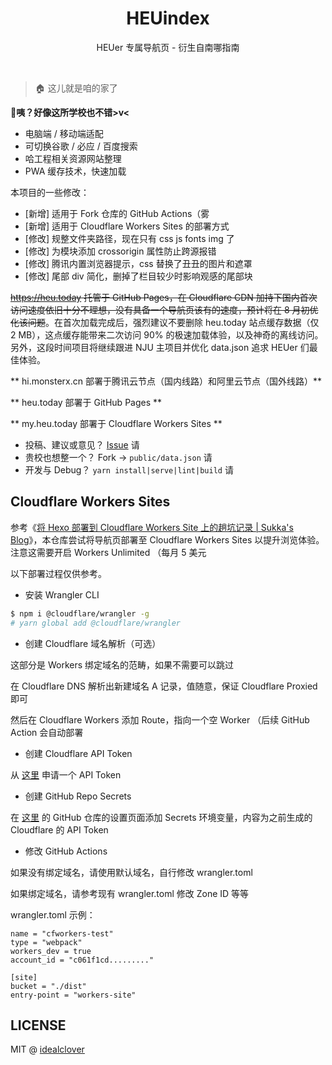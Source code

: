 <h1 align="center">HEUindex</h1>

<div align="center">

HEUer 专属导航页 - 衍生自南哪指南

</div></br>


> 🏠 这儿就是咱的家了

**🤣咦？好像这所学校也不错>v<**

* 电脑端 / 移动端适配
* 可切换谷歌 / 必应 / 百度搜索
* 哈工程相关资源网站整理
* PWA 缓存技术，快速加载

本项目的一些修改：

* [新增] 适用于 Fork 仓库的 GitHub Actions（雾
* [新增] 适用于 Cloudflare Workers Sites 的部署方式
* [修改] 规整文件夹路径，现在只有 css js fonts img 了
* [修改] 为模块添加 crossorigin 属性防止跨源报错
* [修改] 腾讯内置浏览器提示，css 替换了丑丑的图片和遮罩
* [修改] 尾部 div 简化，删掉了栏目较少时影响观感的尾部块

~~https://heu.today 托管于 GitHub Pages，在 Cloudflare CDN 加持下国内首次访问速度依旧十分不理想，没有具备一个导航页该有的速度，预计将在 8 月初优化该问题~~。在首次加载完成后，强烈建议不要删除 heu.today 站点缓存数据（仅 2 MB），这点缓存能带来二次访问 90% 的极速加载体验，以及神奇的离线访问。另外，这段时间项目将继续跟进 NJU 主项目并优化 data.json 追求 HEUer 们最佳体验。

** hi.monsterx.cn 部署于腾讯云节点（国内线路）和阿里云节点（国外线路）**

** heu.today 部署于 GitHub Pages **

** my.heu.today 部署于 Cloudflare Workers Sites **

 - 投稿、建议或意见？ [Issue](https://github.com/monsterxcn/Life-in-HEU/issues/new) 请
 - 贵校也想整一个？ Fork -> `public/data.json` 请
 - 开发与 Debug？ `yarn install|serve|lint|build` 请

## Cloudflare Workers Sites

参考《[将 Hexo 部署到 Cloudflare Workers Site 上的趟坑记录 | Sukka's Blog](https://blog.skk.moe/post/deploy-blog-to-cf-workers-site/#%E8%87%AA%E5%AE%9A%E4%B9%89-Cloudflare-Workers-Site-%E7%9A%84%E8%A1%8C%E4%B8%BA)》，本仓库尝试将导航页部署至 Cloudflare Workers Sites 以提升浏览体验。注意这需要开启 Workers Unlimited （每月 5 美元

以下部署过程仅供参考。

 - 安装 Wrangler CLI

```bash
$ npm i @cloudflare/wrangler -g
# yarn global add @cloudflare/wrangler
```

 - 创建 Cloudflare 域名解析（可选）

这部分是 Workers 绑定域名的范畴，如果不需要可以跳过

在 Cloudflare DNS 解析出新建域名 A 记录，值随意，保证 Cloudflare Proxied 即可

然后在 Cloudflare Workers 添加 Route，指向一个空 Worker （后续 GitHub Action 会自动部署

 - 创建 Cloudflare API Token

从 [这里](https://dash.cloudflare.com/profile/api-tokens) 申请一个 API Token

 - 创建 GitHub Repo Secrets

在 [这里](https://github.com/monsterxcn/Life-in-HEU/settings/secrets) 的 GitHub 仓库的设置页面添加 Secrets 环境变量，内容为之前生成的 Cloudflare 的 API Token

 - 修改 GitHub Actions

如果没有绑定域名，请使用默认域名，自行修改 wrangler.toml

如果绑定域名，请参考现有 wrangler.toml 修改 Zone ID 等等

wrangler.toml 示例：

```
name = "cfworkers-test"
type = "webpack"
workers_dev = true
account_id = "c061f1cd........."

[site]
bucket = "./dist"
entry-point = "workers-site"
```

## LICENSE

MIT @ [idealclover](https://github.com/idealclover)
